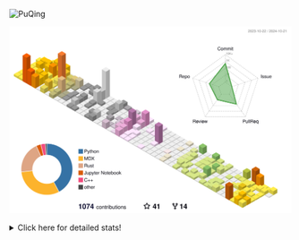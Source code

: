 ![PuQing](https://user-images.githubusercontent.com/27223114/171565019-9a56fae6-b08b-421f-99db-7e830da42371.png)

![](./profile-3d-contrib/profile-season-animate.svg)

<details>
<summary>Click here for detailed stats!</summary>

<!--START_SECTION:waka-->
![Lines of code](https://img.shields.io/badge/From%20Hello%20World%20I%27ve%20Written-1.4%20million%20lines%20of%20code-blue)

**🐱 My GitHub Data** 

> 📦 409.9 kB Used in GitHub's Storage 
 > 
> 🏆 650 Contributions in the Year 2024
 > 
> 🚫 Not Opted to Hire
 > 
> 📜 59 Public Repositories 
 > 
> 🔑 30 Private Repositories 
 > 
**I'm a Night 🦉** 

```text
🌞 Morning                507 commits         ██░░░░░░░░░░░░░░░░░░░░░░░   06.42 % 
🌆 Daytime                3263 commits        ██████████░░░░░░░░░░░░░░░   41.31 % 
🌃 Evening                1985 commits        ██████░░░░░░░░░░░░░░░░░░░   25.13 % 
🌙 Night                  2143 commits        ███████░░░░░░░░░░░░░░░░░░   27.13 % 
```


📊 **This Week I Spent My Time On** 

```text
💬 Programming Languages: 
Browsing                 13 hrs 37 mins      █████████░░░░░░░░░░░░░░░░   36.88 % 
Python                   10 hrs 34 mins      ███████░░░░░░░░░░░░░░░░░░   28.63 % 
Other                    3 hrs 27 mins       ██░░░░░░░░░░░░░░░░░░░░░░░   09.35 % 
GitHubing                3 hrs 6 mins        ██░░░░░░░░░░░░░░░░░░░░░░░   08.41 % 
Fish Touching            2 hrs 8 mins        █░░░░░░░░░░░░░░░░░░░░░░░░   05.80 % 

🔥 Editors: 
Chrome                   20 hrs 58 mins      ██████████████░░░░░░░░░░░   56.76 % 
VS Code                  15 hrs 10 mins      ██████████░░░░░░░░░░░░░░░   41.05 % 
fish                     42 mins             ░░░░░░░░░░░░░░░░░░░░░░░░░   01.93 % 
Obsidian                 5 mins              ░░░░░░░░░░░░░░░░░░░░░░░░░   00.26 % 

💻 Operating System: 
Mac                      21 hrs 47 mins      ███████████████░░░░░░░░░░   58.95 % 
WSL                      8 hrs 42 mins       ██████░░░░░░░░░░░░░░░░░░░   23.54 % 
Linux                    6 hrs 28 mins       ████░░░░░░░░░░░░░░░░░░░░░   17.51 % 
```


<!--END_SECTION:waka-->
</details>
